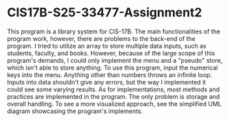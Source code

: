 # CIS17B-S25-33477-Assignment2
This program is a library system for CIS-17B. The main functionalities of the program work, however, there are problems to the back-end of the program. I tried to utilize an array to store multiple data inputs, such as students, faculty, and books. However, because of the large scope of this program's demands, I could only implement the menu and a "pseudo" store, which isn't able to store anything. To use this program, input the numerical keys into the menu. Anything other than numbers throws an infinite loop. Inputs into data shouldn't give any errors, but the way I implemented it could see some varying results. As for implementations, most methods and practices are implemented in the program. The only problem is storage and overall handling. To see a more visualized approach, see the simplified UML diagram showcasing the program's implements.
